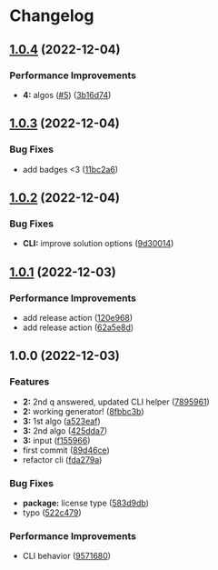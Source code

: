 # Changelog

## [1.0.4](https://github.com/followynne/advent-code-2022/compare/v1.0.3...v1.0.4) (2022-12-04)


### Performance Improvements

* **4:** algos ([#5](https://github.com/followynne/advent-code-2022/issues/5)) ([3b16d74](https://github.com/followynne/advent-code-2022/commit/3b16d7432b0abd9ac4f8ed3acdd6855bc970958c))

## [1.0.3](https://github.com/followynne/advent-code-2022/compare/v1.0.2...v1.0.3) (2022-12-04)


### Bug Fixes

* add badges &lt;3 ([11bc2a6](https://github.com/followynne/advent-code-2022/commit/11bc2a67e256eb5e781d5f093955e7df8697d81b))

## [1.0.2](https://github.com/followynne/advent-code-2022/compare/v1.0.1...v1.0.2) (2022-12-04)


### Bug Fixes

* **CLI:** improve solution options ([9d30014](https://github.com/followynne/advent-code-2022/commit/9d3001450c30a8caaac34566e8f3b7dd8fb25f78))

## [1.0.1](https://github.com/followynne/advent-code-2022/compare/v1.0.0...v1.0.1) (2022-12-03)


### Performance Improvements

* add release action ([120e968](https://github.com/followynne/advent-code-2022/commit/120e96872731e13f014a71d4e9e4b31011fc8686))
* add release action ([62a5e8d](https://github.com/followynne/advent-code-2022/commit/62a5e8d217c3ad2c871dae3db7e106560e8dc8e2))

## 1.0.0 (2022-12-03)


### Features

* **2:** 2nd q answered, updated CLI helper ([7895961](https://github.com/followynne/advent-code-2022/commit/78959612318ee2cd0f9a305bea0511fdf079165a))
* **2:** working generator! ([8fbbc3b](https://github.com/followynne/advent-code-2022/commit/8fbbc3b552df59c570e197d1e09efc9c45dd0d34))
* **3:** 1st algo ([a523eaf](https://github.com/followynne/advent-code-2022/commit/a523eafd67af6b9396565bc792c86b79b6efdf43))
* **3:** 2nd algo ([425dda7](https://github.com/followynne/advent-code-2022/commit/425dda7e5570f7eb34eb641101bbbde1996d208f))
* **3:** input ([f155966](https://github.com/followynne/advent-code-2022/commit/f155966042bdafebb6b42445c8e1cc5f0e078690))
* first commit ([89d46ce](https://github.com/followynne/advent-code-2022/commit/89d46ce86d2c4546ddd0702020701fa285b989b0))
* refactor cli ([fda279a](https://github.com/followynne/advent-code-2022/commit/fda279aa7721c476cb4da79c6b2c2da436204245))


### Bug Fixes

* **package:** license type ([583d9db](https://github.com/followynne/advent-code-2022/commit/583d9db3cb4b89ef8a736506bf3653b200baf4b6))
* typo ([522c479](https://github.com/followynne/advent-code-2022/commit/522c4793702e049b99aba112706d12f419e45f8d))


### Performance Improvements

* CLI behavior ([9571680](https://github.com/followynne/advent-code-2022/commit/9571680796cfb0f80aa020759e2525fe19af34b2))
